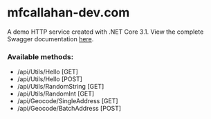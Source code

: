 # mfcallahan-dev.com
A demo HTTP service created with .NET Core 3.1.  View the complete Swagger documentation [here](https://mfcallahan-homepage-dev.azurewebsites.net/index.html).

### Available methods:

- /api/Utils/Hello [GET]
- /api/Utils/Hello [POST]
- /api/Utils/RandomString [GET]
- /api/Utils/RandomInt [GET]
- /api/Geocode/SingleAddress [GET]
- /api/Geocode/BatchAddress [POST]